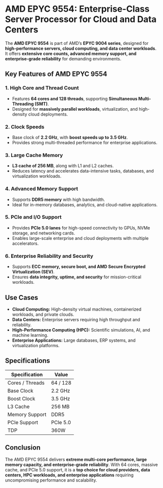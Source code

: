 # AMD EPYC 9554: Enterprise-Class Server Processor for Cloud and Data Centers

The **AMD EPYC 9554** is part of AMD’s **EPYC 9004 series**, designed for **high-performance servers, cloud computing, and data center workloads**. It offers **extensive core counts, advanced memory support, and enterprise-grade reliability** for demanding environments.

## Key Features of AMD EPYC 9554

### 1. **High Core and Thread Count**

* Features **64 cores and 128 threads**, supporting **Simultaneous Multi-Threading (SMT)**.
* Designed for **massively parallel workloads**, virtualization, and high-density cloud deployments.

### 2. **Clock Speeds**

* Base clock of **2.2 GHz**, with **boost speeds up to 3.5 GHz**.
* Provides strong multi-threaded performance for enterprise applications.

### 3. **Large Cache Memory**

* **L3 cache of 256 MB**, along with L1 and L2 caches.
* Reduces latency and accelerates data-intensive tasks, databases, and virtualization workloads.

### 4. **Advanced Memory Support**

* Supports **DDR5 memory** with high bandwidth.
* Ideal for in-memory databases, analytics, and cloud-native applications.

### 5. **PCIe and I/O Support**

* Provides **PCIe 5.0 lanes** for high-speed connectivity to GPUs, NVMe storage, and networking cards.
* Enables large-scale enterprise and cloud deployments with multiple accelerators.

### 6. **Enterprise Reliability and Security**

* Supports **ECC memory, secure boot, and AMD Secure Encrypted Virtualization (SEV)**.
* Ensures **data integrity, uptime, and security** for mission-critical workloads.

## Use Cases

* **Cloud Computing:** High-density virtual machines, containerized workloads, and private clouds.
* **Data Centers:** Enterprise servers requiring high throughput and reliability.
* **High-Performance Computing (HPC):** Scientific simulations, AI, and machine learning.
* **Enterprise Applications:** Large databases, ERP systems, and virtualization platforms.

## Specifications

| Specification   | Value    |
| --------------- | -------- |
| Cores / Threads | 64 / 128 |
| Base Clock      | 2.2 GHz  |
| Boost Clock     | 3.5 GHz  |
| L3 Cache        | 256 MB   |
| Memory Support  | DDR5     |
| PCIe Support    | PCIe 5.0 |
| TDP             | 360W     |

## Conclusion

The AMD EPYC 9554 delivers **extreme multi-core performance, large memory capacity, and enterprise-grade reliability**. With 64 cores, massive cache, and PCIe 5.0 support, it is a **top choice for cloud providers, data centers, HPC workloads, and enterprise applications** requiring uncompromising performance and scalability.
